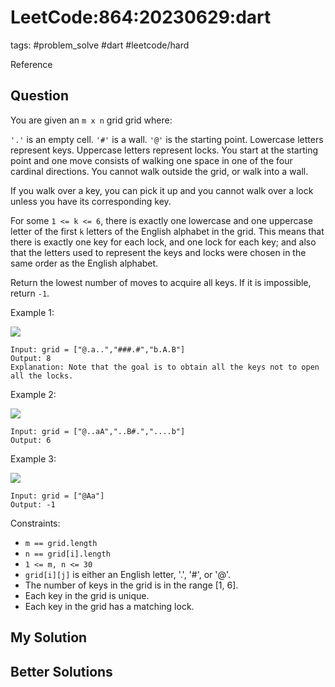 # LeetCode:864:20230629:dart

tags: #problem_solve #dart #leetcode/hard

Reference

## Question

You are given an `m x n` grid grid where:

`'.'` is an empty cell.
`'#'` is a wall.
`'@'` is the starting point.
Lowercase letters represent keys.
Uppercase letters represent locks.
You start at the starting point and one move consists of walking one space in one of the four cardinal directions. You cannot walk outside the grid, or walk into a wall.

If you walk over a key, you can pick it up and you cannot walk over a lock unless you have its corresponding key.

For some `1 <= k <= 6`, there is exactly one lowercase and one uppercase letter of the first `k` letters of the English alphabet in the grid. This means that there is exactly one key for each lock, and one lock for each key; and also that the letters used to represent the keys and locks were chosen in the same order as the English alphabet.

Return the lowest number of moves to acquire all keys. If it is impossible, return `-1`.

Example 1:

![](https://assets.leetcode.com/uploads/2021/07/23/lc-keys2.jpg)

```text
Input: grid = ["@.a..","###.#","b.A.B"]
Output: 8
Explanation: Note that the goal is to obtain all the keys not to open all the locks.
```

Example 2:

![](https://assets.leetcode.com/uploads/2021/07/23/lc-key2.jpg)

```text
Input: grid = ["@..aA","..B#.","....b"]
Output: 6
```

Example 3:

![](https://assets.leetcode.com/uploads/2021/07/23/lc-keys3.jpg)

```text
Input: grid = ["@Aa"]
Output: -1
```

Constraints:

- `m == grid.length`
- `n == grid[i].length`
- `1 <= m, n <= 30`
- `grid[i][j]` is either an English letter, '.', '#', or '@'.
- The number of keys in the grid is in the range [1, 6].
- Each key in the grid is unique.
- Each key in the grid has a matching lock.

## My Solution

## Better Solutions

